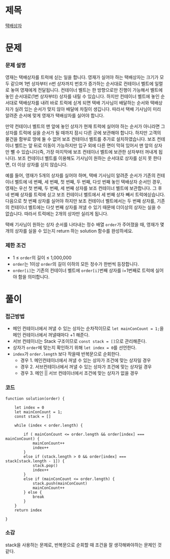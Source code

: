 # 제목

[택배상자](https://school.programmers.co.kr/learn/courses/30/lessons/131704)

# 문제

### 문제 설명

영재는 택배상자를 트럭에 싣는 일을 합니다. 영재가 실어야 하는 택배상자는 크기가 모두 같으며 1번 상자부터 n번 상자까지 번호가 증가하는 순서대로 컨테이너 벨트에 일렬로 놓여 영재에게 전달됩니다. 컨테이너 벨트는 한 방향으로만 진행이 가능해서 벨트에 놓인 순서대로(1번 상자부터) 상자를 내릴 수 있습니다. 하지만 컨테이너 벨트에 놓인 순서대로 택배상자를 내려 바로 트럭에 싣게 되면 택배 기사님이 배달하는 순서와 택배상자가 실려 있는 순서가 맞지 않아 배달에 차질이 생깁니다. 따라서 택배 기사님이 미리 알려준 순서에 맞게 영재가 택배상자를 실어야 합니다.

만약 컨테이너 벨트의 맨 앞에 놓인 상자가 현재 트럭에 실어야 하는 순서가 아니라면 그 상자를 트럭에 실을 순서가 될 때까지 잠시 다른 곳에 보관해야 합니다. 하지만 고객의 물건을 함부로 땅에 둘 수 없어 보조 컨테이너 벨트를 추가로 설치하였습니다. 보조 컨테이너 벨트는 앞 뒤로 이동이 가능하지만 입구 외에 다른 면이 막혀 있어서 맨 앞의 상자만 뺄 수 있습니다(즉, 가장 마지막에 보조 컨테이너 벨트에 보관한 상자부터 꺼내게 됩니다). 보조 컨테이너 벨트를 이용해도 기사님이 원하는 순서대로 상자를 싣지 못 한다면, 더 이상 상자를 싣지 않습니다.

예를 들어, 영재가 5개의 상자를 실어야 하며, 택배 기사님이 알려준 순서가 기존의 컨테이너 벨트에 네 번째, 세 번째, 첫 번째, 두 번째, 다섯 번째 놓인 택배상자 순서인 경우, 영재는 우선 첫 번째, 두 번째, 세 번째 상자를 보조 컨테이너 벨트에 보관합니다. 그 후 네 번째 상자를 트럭에 싣고 보조 컨테이너 벨트에서 세 번째 상자 빼서 트럭에싣습니다. 다음으로 첫 번째 상자를 실어야 하지만 보조 컨테이너 벨트에서는 두 번째 상자를, 기존의 컨테이너 벨트에는 다섯 번째 상자를 꺼낼 수 있기 때문에 더이상의 상자는 실을 수 없습니다. 따라서 트럭에는 2개의 상자만 실리게 됩니다.

택배 기사님이 원하는 상자 순서를 나타내는 정수 배열 `order`가 주어졌을 때, 영재가 몇 개의 상자를 실을 수 있는지 return 하는 solution 함수를 완성하세요.

### 제한 조건

- 1 ≤ `order`의 길이 ≤ 1,000,000
- `order`는 1이상 `order`의 길이 이하의 모든 정수가 한번씩 등장합니다.
- `order[i]`는 기존의 컨테이너 벨트에 `order[i]`번째 상자를 i+1번째로 트럭에 실어야 함을 의미합니다.

# 풀이

### 접근방법

- 메인 컨테이너에서 꺼낼 수 있는 상자는 순차적이므로 `let mainConCount = 1;`을 메인 컨테이너에서 꺼낼때마다 +1 해준다.
- 서브 컨테이너는 Stack 구조이므로 `const stack = []`으로 관리해준다.
- 상자가 `order`에 맞는지 확인하기 위해 `let index = 0`를 선언한다.
- `index`가 `order.length` 보다 작을때 반복문으로 순회한다.
  - 경우 1. 메인컨테이너에서 꺼낼 수 있는 상자가 조건에 맞는 상자일 경우
  - 경우 2. 서브컨테이너에서 꺼낼 수 있는 상자가 조건에 맞는 상자일 경우
  - 경우 3. 메인 || 서브 컨테이너에서 조건에 맞는 상자가 없을 경우

### 코드

```
function solution(order) {

    let index = 0
    let mainConCount = 1;
    const stack = []

    while (index < order.length) {

        if ( mainConCount <= order.length && order[index] === mainConCount) {
            mainConCount++
            index++
        }
        else if (stack.length > 0 && order[index] === stack[stack.length - 1]) {
            stack.pop()
            index++
        }
        else if (mainConCount <= order.length) {
            stack.push(mainConCount)
            mainConCount++
        } else {
            break
        }
    }
    return index

}
```

### 소감

stack을 사용하는 문제로, 반복문으로 순회할 때 조건을 잘 생각해봐야하는 문제인 것 같다.
